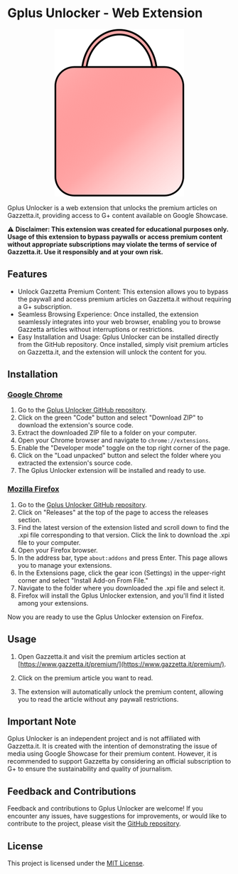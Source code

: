 # Gplus Unlocker - Web Extension

<p align="center">
    <img src="https://raw.githubusercontent.com/salsan/gplus-unlocker/main/src/images/logo.png" alt="Gplus Unlocker"/>
</p>

Gplus Unlocker is a web extension that unlocks the premium articles on Gazzetta.it, providing access to G+ content available on Google Showcase.

⚠️ **Disclaimer: This extension was created for educational purposes only. Usage of this extension to bypass paywalls or access premium content without appropriate subscriptions may violate the terms of service of Gazzetta.it. Use it responsibly and at your own risk.**

## Features

- Unlock Gazzetta Premium Content: This extension allows you to bypass the paywall and access premium articles on Gazzetta.it without requiring a G+ subscription.
- Seamless Browsing Experience: Once installed, the extension seamlessly integrates into your web browser, enabling you to browse Gazzetta articles without interruptions or restrictions.
- Easy Installation and Usage: Gplus Unlocker can be installed directly from the GitHub repository. Once installed, simply visit premium articles on Gazzetta.it, and the extension will unlock the content for you.

## Installation

### [Google Chrome](https://www.google.com/chrome/index.html)

1. Go to the [Gplus Unlocker GitHub repository](https://github.com/salsan/gplus-unlocker).
2. Click on the green "Code" button and select "Download ZIP" to download the extension's source code.
3. Extract the downloaded ZIP file to a folder on your computer.
4. Open your Chrome browser and navigate to `chrome://extensions`.
5. Enable the "Developer mode" toggle on the top right corner of the page.
6. Click on the "Load unpacked" button and select the folder where you extracted the extension's source code.
7. The Gplus Unlocker extension will be installed and ready to use.

### [Mozilla Firefox](https://www.mozilla.org/en-US/firefox/new/)

1. Go to the [Gplus Unlocker GitHub repository](https://github.com/salsan/gplus-unlocker).
2. Click on "Releases" at the top of the page to access the releases section.
3. Find the latest version of the extension listed and scroll down to find the .xpi file corresponding to that version. Click the link to download the .xpi file to your computer.
5. Open your Firefox browser.
6. In the address bar, type `about:addons` and press Enter. This page allows you to manage your extensions.
7. In the Extensions page, click the gear icon (Settings) in the upper-right corner and select "Install Add-on From File."
8. Navigate to the folder where you downloaded the .xpi file and select it.
9. Firefox will install the Gplus Unlocker extension, and you'll find it listed among your extensions.

Now you are ready to use the Gplus Unlocker extension on Firefox.

## Usage

1. Open Gazzetta.it and visit the premium articles section at [https://www.gazzetta.it/premium/](https://www.gazzetta.it/premium/).

2. Click on the premium article you want to read.

3. The extension will automatically unlock the premium content, allowing you to read the article without any paywall restrictions.

## Important Note

Gplus Unlocker is an independent project and is not affiliated with Gazzetta.it. It is created with the intention of demonstrating the issue of media using Google Showcase for their premium content. However, it is recommended to support Gazzetta by considering an official subscription to G+ to ensure the sustainability and quality of journalism.

## Feedback and Contributions

Feedback and contributions to Gplus Unlocker are welcome! If you encounter any issues, have suggestions for improvements, or would like to contribute to the project, please visit the [GitHub repository](https://github.com/salsan/gplus-unlocker).

## License

This project is licensed under the [MIT License](LICENSE).
